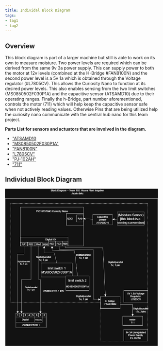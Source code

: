```yaml
---
title: Individal Block Diagram
tags:
- tag1
- tag2
---
```


## Overview

This block diagram is part of a larger machine but still is able to work on its own to measure moisture. Two power levels are required which can be derived from the same 9v 3a power supply. This can supply power to both the motor at 12v levels (combined at the H-Bridge #FAN8100N) and the second power level is a 5v 1a which is obtained through the Voltage regulator (#L7805CV). This allows the Curiosity Nano to function at its desired power levels. This also enables sensing from the two limit switches (MS0850502F030P1A) and the capacitive sensor (ATSAMD10) due to their operating ranges. Finally the h-Bridge, part number aforementioned, controls the motor (711) which will help keep the capacitive sensor safe when not actively reading values. Otherwise Pins that are being utilized help the curiosity nano communicate with the central hub nano for this team project.

<!--
This needs to be updated with a brief purpose for having the block diagram.
Things to mention are:
* power levels
* sensor
* Actuator
* team connections
* Power source
* ...

To get some initial formatting help, one can view ["here"](https://embedded-systems-design.github.io/EGR304DataSheetTemplate/Appendix/basic-markdown-examples/) some basic techniques.
-->

**Parts List for sensors and actuators that are involved in the diagram.**

* ["ATSAMD10](https://www.digikey.com/en/products/detail/adafruit-industries-llc/4026/9745252?gclsrc=aw.ds&gad_source=1&gad_campaignid=20243136172&gbraid=0AAAAADrbLlg9a_M-PIXbOAU_b01BOFJHH&gclid=CjwKCAjw6P3GBhBVEiwAJPjmLlOWuwDv2P4LYTNa84dpeTVmIGIF3-ip6gdPgq7dAOYefjMucUHwJxoCIpUQAvD_BwE)
* ["MS0850502F030P1A"](https://www.digikey.com/en/products/detail/e-switch/MS0850502F030P1A/1628122?gclsrc=aw.ds&gad_source=4&gad_campaignid=20243136172&gbraid=0AAAAADrbLlj9VOp3m0S33_Eo5bb054Aan&gclid=CjwKCAjw6P3GBhBVEiwAJPjmLlhCRaDt99omgLz1hzmr-Y8tHiwT0D3Go3Vv2fcdLCyhnChq4JJsNxoCfLgQAvD_BwE)
* ["FAN8100N"](https://www.digikey.com/en/products/detail/fairchild-semiconductor/FAN8100N/11558200)
* ["L7805CV"](https://www.digikey.com/en/products/detail/stmicroelectronics/L7805CV/585964)
* ["PJ-102AH"](https://www.digikey.com/en/products/detail/cui-devices/PJ-102AH/408448)
* ["711"](https://www.digikey.com/en/products/detail/adafruit-industries-llc/711/5353610)

## Individual Block Diagram

![Uhoh we lost the Block Diagram](images/DirksBlockDiagramT102.png)

<!--
## Example Block Diagram

Showing an example of how to import a screenshot of the block diagram created outside of git and brought into a page.

![Example of Indivial Block diagram ](individual-block-diagram.png)
-->